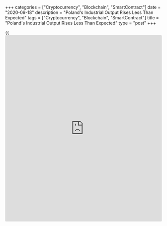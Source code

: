 +++
categories = ["Cryptocurrency", "Blockchain", "SmartContract"]
date = "2020-09-18"
description = "Poland's Industrial Output Rises Less Than Expected"
tags = ["Cryptocurrency", "Blockchain", "SmartContract"]
title = "Poland's Industrial Output Rises Less Than Expected"
type = "post"
+++

{{<iframe id="large-banner" src="https://www.bounty.group/#slide=25.0" width="100%" height="600" scrolling="no" style="border: 0px solid rgb(216, 221, 230); border-radius: 3px;">}}

Poland's industrial production grew less than expected in August, data
from Statistics Poland revealed Friday.

Another report showed that producer prices declined at a faster pace in
August due to lower cost in manufacturing.

Industrial production advanced 1.5 percent annually versus a 1.5 percent
fall in the same period last year. However, this was slower than the
expected growth of 2.8 percent.

On a monthly basis, industrial output decreased 5.8 percent in August.

Manufacturing output rose 2 percent, while mining and quarrying output
was down 10.7 percent. Electricity output decreased 2.7 percent in
August.

Producer prices dropped 1.2 percent annually, following a 0.6 percent in
July, the statistical office said in a separate report. Economists had
forecast a 1 percent drop.

Prices in manufacturing slid 2.1 percent, while prices in mining and
quarrying grew 5.3 percent, and electricity and other utilities gained 2
percent. Water supply, sewerages and waste management prices advanced
5.9 percent.

Month-on-month, producer prices dropped 0.3 percent, offsetting a 0.3
percent rise in July.

For comments and feedback [contact](https://www.playgroundfx.com/contact/): editorial@rtt[news](https://www.letsplayfx.com/blog/forex-news-website/).com

[Economic News][1]

 **What parts of the world are seeing the best (and worst) economic
performances lately? Click[here][2] to check out our [Econ Scorecard][2]
and find out! See up-to-the-moment [ranking](https://www.playgroundfx.com/blog/crypto-exchange-ranking/)s for the best and worst
performers in [GDP][3], [unemployment rate][4], [inflation][5] and much
more.**

   1. www.rtt[news](https://www.letsplayfx.com/blog/forex-news-website/).com/Content/EconomicNews.aspx
   2. www.rtt[news](https://www.letsplayfx.com/blog/forex-news-website/).com/economic-scorecard/world-rank/unemployment-rate/highest-performance.aspx
   3. www.rtt[news](https://www.letsplayfx.com/blog/forex-news-website/).com/economic-scorecard/world-rank/GDP/highest-performance.aspx
   4. www.rtt[news](https://www.letsplayfx.com/blog/forex-news-website/).com/economic-scorecard/world-rank/unemployment-rate/lowest-performance.aspx
   5. www.rtt[news](https://www.letsplayfx.com/blog/forex-news-website/).com/economic-scorecard/world-rank/CPI/highest-performance.aspx